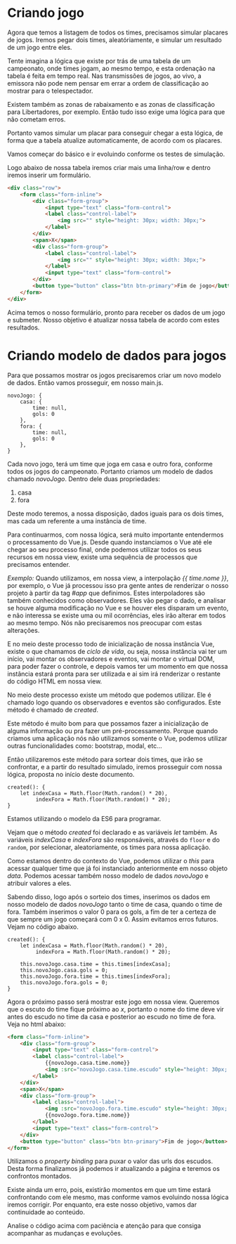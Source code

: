 # Criando jogo

Agora que temos a listagem de todos os times, precisamos simular placares de jogos. Iremos pegar dois times, aleatóriamente, e simular um resultado de um jogo entre eles.

Tente imagina a lógica que existe por trás de uma tabela de um campeonato, onde times jogam, ao mesmo tempo, e esta ordenação na tabela é feita em tempo real. Nas transmissões de jogos, ao vivo, a emissora não pode nem pensar em errar a ordem de classificação ao mostrar para o telespectador.

Existem também as zonas de rabaixamento e as zonas de classificação para Libertadores, por exemplo. Então tudo isso exige uma lógica para que não cometam erros.

Portanto vamos simular um placar para conseguir chegar a esta lógica, de forma que a tabela atualize automaticamente, de acordo com os placares.

Vamos começar do básico e ir evoluindo conforme os testes de simulação.

Logo abaixo de nossa tabela iremos criar mais uma linha/row e dentro iremos inserir um formulário.

```html
<div class="row">
    <form class="form-inline">
        <div class="form-group">
            <input type="text" class="form-control">
            <label class="control-label">
                <img src="" style="height: 30px; width: 30px;">
            </label>
        </div>
        <span>X</span>
        <div class="form-group">
            <label class="control-label">
                <img src="" style="height: 30px; width: 30px;">
            </label>
            <input type="text" class="form-control">
        </div>
        <button type="button" class="btn btn-primary">Fim de jogo</button>
    </form>
</div>
```

Acima temos o nosso formulário, pronto para receber os dados de um jogo e submeter. Nosso objetivo é atualizar nossa tabela de acordo com estes resultados.

# Criando modelo de dados para jogos

Para que possamos mostrar os jogos precisaremos criar um novo modelo de dados. Então vamos prosseguir, em nosso main.js.

```
novoJogo: {
    casa: {
        time: null,
        gols: 0
    },
    fora: {
        time: null,
        gols: 0
    },
}
```

Cada novo jogo, terá um time que joga em casa e outro fora, conforme todos os jogos do campeonato. Portanto criamos um modelo de dados chamado *novoJogo*. Dentro dele duas propriedades:

1. casa
2. fora

Deste modo teremos, a nossa disposição, dados iguais para os dois times, mas cada um referente a uma instância de time.

Para continuarmos, com nossa lógica, será muito importante entendermos o processamento do Vue.js. Desde quando instanciamos o Vue até ele chegar ao seu processo final, onde podemos utilizar todos os seus  recursos em nossa view, existe uma sequência de processos que precisamos entender.

*Exemplo:* Quando utilizamos, em nossa view, a interpolação *{{ time.nome }}*, por exemplo, o Vue já processou isso pra gente antes de renderizar o nosso projeto à partir da tag *#app* que definimos. Estes interpoladores são também conhecidos como observadores. Eles vão pegar o dado, e analisar se houve alguma modificação no Vue e se houver eles disparam um evento, e não interessa se existe uma ou mil ocorrências, eles irão alterar em todos ao mesmo tempo. Nós não precisaremos nos preocupar com estas alterações.

E no meio deste processo todo de inicialização de nossa instância Vue, existe o que chamamos de *ciclo de vida*, ou seja, nossa instância vai ter um início, vai montar os observadores e eventos, vai montar o virtual DOM, para poder fazer o controle, e depois vamos ter um momento em que nossa instância estará pronta para ser utilizada e ai sim irá renderizar o restante do código HTML em nossa view.

No meio deste processo existe um método que podemos utilizar. Ele é chamado logo quando os observadores e eventos são configurados. Este método é chamado de *created*.

Este método é muito bom para que possamos fazer a inicialização de alguma informação ou pra fazer um pré-processamento. Porque quando criamos uma aplicação nós não utilizamos somente o Vue, podemos utilizar outras funcionalidades como: bootstrap, modal, etc...

Então utilizaremos este método para sortear dois times, que irão se confrontar, e a partir do resultado simulado, iremos prosseguir com nossa lógica, proposta no início deste documento.

```
created(): {
    let indexCasa = Math.floor(Math.random() * 20),
         indexFora = Math.floor(Math.random() * 20);
}
```

Estamos utilizando o modelo da ES6 para programar.

Vejam que o método *created* foi declarado e as variáveis *let* também. As variáveis *indexCasa* e *indexFora* são responsáveis, através do `floor` e do `random`, por selecionar, aleatoriamente, os times para nossa aplicação.

Como estamos dentro do contexto do Vue, podemos utilizar o *this* para acessar qualquer time que já foi instanciado anteriormente em nosso objeto *data*. Podemos acessar também nosso modelo de dados *novoJogo* e atribuir valores a eles.

Sabendo disso, logo após o sorteio dos times, inserimos os dados em nosso modelo de dados *novoJogo* tanto o time de casa, quando o time de fora. Também inserimos o valor 0 para os gols, a fim de ter a certeza de que sempre um jogo começará com 0 x 0. Assim evitamos erros futuros. Vejam no código abaixo.

```
created(): {
    let indexCasa = Math.floor(Math.random() * 20),
         indexFora = Math.floor(Math.random() * 20);

    this.novoJogo.casa.time = this.times[indexCasa];
    this.novoJogo.casa.gols = 0;
    this.novoJogo.fora.time = this.times[indexFora];
    this.novoJogo.fora.gols = 0;
}
```

Agora o próximo passo será mostrar este jogo em nossa view. Queremos que o escuto do time fique próximo ao *x*, portanto o nome do time deve vir antes do escudo no time da casa e posterior ao escudo no time de fora. Veja no html abaixo:

```html
<form class="form-inline">
    <div class="form-group">
        <input type="text" class="form-control">
        <label class="control-label">
            {{novoJogo.casa.time.nome}}
            <img :src="novoJogo.casa.time.escudo" style="height: 30px; width: 30px;">
        </label>
    </div>
    <span>X</span>
    <div class="form-group">
        <label class="control-label">
            <img :src="novoJogo.fora.time.escudo" style="height: 30px; width: 30px;">
            {{novoJogo.fora.time.nome}}
        </label>
        <input type="text" class="form-control">
    </div>
    <button type="button" class="btn btn-primary">Fim de jogo</button>
</form>
```

Utilizamos o *property binding* para puxar o valor das urls dos escudos. Desta forma finalizamos já podemos ir atualizando a página e teremos os confrontos montados.

Existe ainda um erro, pois, existirão momentos em que um time estará confrontando com ele mesmo, mas conforme vamos evoluindo nossa lógica iremos corrigir. Por enquanto, era este nosso objetivo, vamos dar continuidade ao conteúdo.

Analise o código acima com paciência e atenção para que consiga acompanhar as mudanças e evoluções.